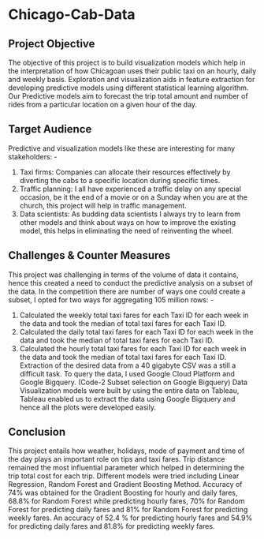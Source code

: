 # Chicago-Cab-Data


## Project Objective

The objective of this project is to build visualization models which help in the interpretation of how Chicagoan uses their public taxi on an hourly, daily and weekly basis. Exploration and visualization aids in feature extraction for developing predictive models using different statistical learning algorithm. Our Predictive models aim to forecast the trip total amount and number of rides from a particular location on a given hour of the day.

## Target Audience

Predictive and visualization models like these are interesting for many stakeholders: -
1.	Taxi firms: Companies can allocate their resources effectively by diverting the cabs to a specific location during specific times. 
2.	Traffic planning: I all have experienced a traffic delay on any special occasion, be it the end of a movie or on a Sunday when you are at the church, this project will help in traffic management. 
3.	Data scientists: As budding data scientists I always try to learn from other models and think about ways on how to improve the existing model, this helps in eliminating the need of reinventing the wheel.

## Challenges & Counter Measures

This project was challenging in terms of the volume of data it contains, hence this created a need to conduct the predictive analysis on a subset of the data. In the competition there are number of ways one could create a subset, I opted for two ways for aggregating 105 million rows: -
1)	Calculated the weekly total taxi fares for each Taxi ID for each week in the data and took the median of total taxi fares for each Taxi ID.
2)	Calculated the daily total taxi fares for each Taxi ID for each week in the data and took the median of total taxi fares for each Taxi ID.
3)	Calculated the hourly total taxi fares for each Taxi ID for each week in the data and took the median of total taxi fares for each Taxi ID.
Extraction of the desired data from a 40 gigabyte CSV was a still a difficult task. To query the data, I used Google Cloud Platform and Google Bigquery. (Code-2 Subset selection on Google Bigquery)
Data Visualization models were built by using the entire data on Tableau, Tableau enabled us to extract the data using Google Bigquery and hence all the plots were developed easily.

## Conclusion
This project entails how weather, holidays, mode of payment and time of the day plays an important role on tips and taxi fares. Trip distance remained the most influential parameter which helped in determining the trip total cost for each trip. Different models were tried including Linear Regression, Random Forest and Gradient Boosting Method. Accuracy of 74% was obtained for the Gradient Boosting for hourly and daily fares, 68.8% for Random Forest while predicting hourly fares, 70% for Random Forest for predicting daily fares and 81% for Random Forest for predicting weekly fares. An accuracy of 52.4 % for predicting hourly fares and 54.9% for predicting daily fares and 81.8% for predicting weekly fares.
